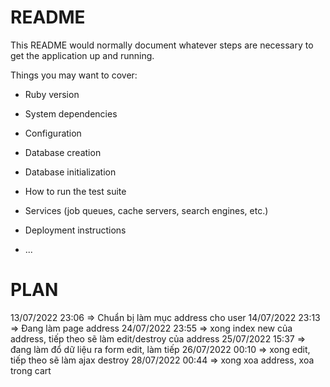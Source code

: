 # README

This README would normally document whatever steps are necessary to get the
application up and running.

Things you may want to cover:

* Ruby version

* System dependencies

* Configuration

* Database creation

* Database initialization

* How to run the test suite

* Services (job queues, cache servers, search engines, etc.)

* Deployment instructions

* ...


# PLAN
13/07/2022 23:06 => Chuẩn bị làm mục address cho user
14/07/2022 23:13 => Đang làm page address
24/07/2022 23:55 => xong index new của address, tiếp theo sẽ làm edit/destroy của address
25/07/2022 15:37 => đang làm đổ dữ liệu ra form edit, làm tiếp
26/07/2022 00:10 => xong edit, tiếp theo sẽ làm ajax destroy
28/07/2022 00:44 => xong xoa address, xoa trong cart